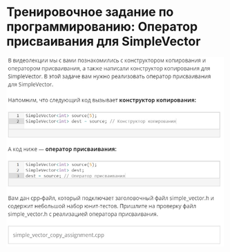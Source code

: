 # Тренировочное задание по программированию: Оператор присваивания для SimpleVector
![image](./../../assets/178.jpg)
